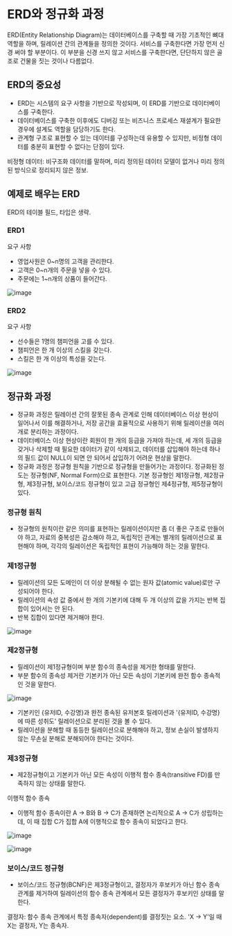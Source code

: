# ERD와 정규화 과정

ERD(Entity Relationship Diagram)는 데이터베이스를 구축할 때 가장 기초적인 뼈대 역할을 하며, 릴레이션 간의 관계들을 정의한 것이다. 서비스를 구축한다면 가장 먼저 신경 써야 할 부분이다. 이 부분을 신경 쓰지 않고 서비스를 구축한다면, 단단하지 않은 골조로 건물을 짓는 것이나 다름없다.

## ERD의 중요성

- ERD는 시스템의 요구 사항을 기반으로 작성되며, 이 ERD를 기반으로 데이터베이스를 구축한다.
- 데이터베이스를 구축한 이후에도 디버깅 또는 비즈니스 프로세스 재셜계가 필요한 경우에 설계도 역할을 담당하기도 한다.
- 관계형 구조로 표현할 수 있는 데이터를 구성하는데 유용할 수 있지만, 비정형 데이터를 충분히 표현할 수 없다는 단점이 있다.

비정형 데이터: 비구조화 데이터를 말하며, 미리 정의된 데이터 모델이 없거나 미리 정의된 방식으로 정리되지 않은 정보.

## 예제로 배우는 ERD

ERD의 테이블 필드, 타입은 생략.

### ERD1

요구 사항

- 영업사원은 0~n명의 고객을 관리한다.
- 고객은 0~n개의 주문을 넣을 수 있다.
- 주문에는 1~n개의 상품이 들어간다.

![image](https://github.com/yi-hongju/CS-for-Jobs/assets/44770369/1471bbb6-a6c8-4538-b41b-dfbcf2ae00e7)

### ERD2

요구 사항

- 선수들은 1명의 챔피언을 고를 수 있다.
- 챔피언은 한 개 이상의 스킬을 갖는다.
- 스킬은 한 개 이상의 특성을 갖는다.

![image](https://github.com/yi-hongju/CS-for-Jobs/assets/44770369/05f6e0e8-f81b-4e13-9902-37279ad88073)

## 정규화 과정

- 정규화 과정은 릴레이션 간의 잘못된 종속 관계로 인해 데이터베이스 이상 현상이 일어나서 이를 해결하거나, 저장 공간을 효율적으로 사용하기 위해 릴레이션을 여러 개로 분리하는 과정이다.
- 데이터베이스 이상 현상이란 회원이 한 개의 등급을 가져야 하는데, 세 개의 등급을 갖거나 삭제할 때 필요한 데이터가 같이 삭제되고, 데이터를 삽입해야 하는데 하나의 필드 값이 NULL이 되면 안 되어서 삽입하기 어려운 현상을 말한다.
- 정규화 과정은 정규형 원칙을 기반으로 정규형을 만들어가는 과정이다. 정규화된 정도는 정규형(NF, Normal Form)으로 표현한다. 기본 정규형인 제1정규형, 제2정규형, 제3정규형, 보이스/코드 정규형이 있고 고급 정규형인 제4정규형, 제5정규형이 있다.

### 정규형 원칙

- 정규형의 원칙이란 같은 의미를 표현하는 릴레이션이지만 좀 더 좋은 구조로 만들어야 하고, 자료의 중복성은 감소해야 하고, 독립적인 관계는 별개의 릴레이션으로 표현해야 하며, 각각의 릴레이션은 독립적인 표현이 가능해야 하는 것을 말한다.

### 제1정규형

- 릴레이션의 모든 도메인이 더 이상 분해될 수 없는 원자 값(atomic value)로만 구성되어야 한다.
- 릴레이션의 속성 값 중에서 한 개의 기본키에 대해 두 개 이상의 값을 가지는 반복 집합이 있어서는 안 된다.
- 반복 집합이 있다면 제거해야 한다.

![image](https://github.com/yi-hongju/CS-for-Jobs/assets/44770369/1a011add-ce91-40d3-b5fb-73a1e0a81563)

### 제2정규형

- 릴레이션이 제1정규형이며 부분 함수의 종속성을 제거한 형태를 말한다.
- 부분 함수의 종속성 제거란 기본키가 아닌 모든 속성이 기본키에 완전 함수 종속적인 것을 말한다.

![image](https://github.com/yi-hongju/CS-for-Jobs/assets/44770369/46a49742-c8a8-467b-bf4c-7131b0523e2c)

- 기본키인 {유저ID, 수강명}과 완전 종속된 유저본호 릴레이션과 '{유저ID, 수강명}에 따른 성취도' 릴레이션으로 분리된 것을 볼 수 있다.
- 릴레이션을 분해할 때 동등한 릴레이션으로 분해해야 하고, 정보 손실이 발생하지 않는 무손실 분해로 분해되어야 한다는 것이다.

### 제3정규형

- 제2정규형이고 기본키가 아닌 모든 속성이 이행적 함수 종속(transitive FD)를 만족하지 않는 상태를 말한다.

이행적 함수 종속

- 이행적 함수 종속이란 A -> B와 B -> C가 존재하면 논리적으로 A -> C가 성립하는데, 이 때 집합 C가 집합 A에 이행적으로 함수 종속이 되었다고 한다.

![image](https://github.com/yi-hongju/CS-for-Jobs/assets/44770369/c48a976a-87e7-46a0-9ed6-c32e7c5431c4)

![image](https://github.com/yi-hongju/CS-for-Jobs/assets/44770369/11d8a84a-0334-4984-ac67-8b1531f30e2f)

### 보이스/코드 정규형

- 보이스/코드 정규형(BCNF)은 제3정규형이고, 결정자가 후보키가 아닌 함수 종속 관계를 제거하여 릴레이션의 함수 종속 관계에서 모든 결정자가 후보키인 상태를 말한다.

결정자: 함수 종속 관계에서 특정 종속자(dependent)를 결정짓는 요소. 'X -> Y'일 때 X는 결정자, Y는 종속자.
